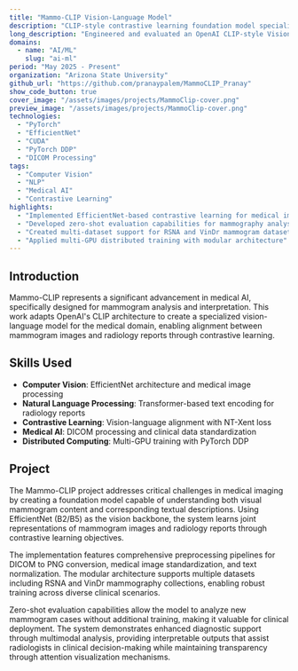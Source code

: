 ```yaml
---
title: "Mammo-CLIP Vision-Language Model"
description: "CLIP-style contrastive learning foundation model specialized for mammography analysis and radiology report alignment"
long_description: "Engineered and evaluated an OpenAI CLIP-style Vision-Language Model (Mammo-CLIP) to align mammogram images with radiology reports, utilizing EfficientNet backbone and contrastive learning to enhance clinical decision-making with zero-shot capabilities."
domains:
  - name: "AI/ML"
    slug: "ai-ml"
period: "May 2025 - Present"
organization: "Arizona State University"
github_url: "https://github.com/pranaypalem/MammoCLIP_Pranay"
show_code_button: true
cover_image: "/assets/images/projects/MammoClip-cover.png"
preview_image: "/assets/images/projects/MammoClip-cover.png"
technologies:
  - "PyTorch"
  - "EfficientNet"
  - "CUDA"
  - "PyTorch DDP"
  - "DICOM Processing"
tags:
  - "Computer Vision"
  - "NLP"
  - "Medical AI"
  - "Contrastive Learning"
highlights:
  - "Implemented EfficientNet-based contrastive learning for medical imaging"
  - "Developed zero-shot evaluation capabilities for mammography analysis"
  - "Created multi-dataset support for RSNA and VinDr mammogram datasets"
  - "Applied multi-GPU distributed training with modular architecture"
---
```


## Introduction

Mammo-CLIP represents a significant advancement in medical AI, specifically designed for mammogram analysis and interpretation. This work adapts OpenAI's CLIP architecture to create a specialized vision-language model for the medical domain, enabling alignment between mammogram images and radiology reports through contrastive learning.

## Skills Used

- **Computer Vision**: EfficientNet architecture and medical image processing
- **Natural Language Processing**: Transformer-based text encoding for radiology reports
- **Contrastive Learning**: Vision-language alignment with NT-Xent loss
- **Medical AI**: DICOM processing and clinical data standardization
- **Distributed Computing**: Multi-GPU training with PyTorch DDP

## Project

The Mammo-CLIP project addresses critical challenges in medical imaging by creating a foundation model capable of understanding both visual mammogram content and corresponding textual descriptions. Using EfficientNet (B2/B5) as the vision backbone, the system learns joint representations of mammogram images and radiology reports through contrastive learning objectives.

The implementation features comprehensive preprocessing pipelines for DICOM to PNG conversion, medical image standardization, and text normalization. The modular architecture supports multiple datasets including RSNA and VinDr mammography collections, enabling robust training across diverse clinical scenarios.

Zero-shot evaluation capabilities allow the model to analyze new mammogram cases without additional training, making it valuable for clinical deployment. The system demonstrates enhanced diagnostic support through multimodal analysis, providing interpretable outputs that assist radiologists in clinical decision-making while maintaining transparency through attention visualization mechanisms.